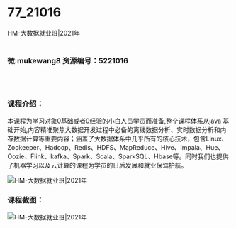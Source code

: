 # 77_21016
HM-大数据就业班|2021年
<br/></br>
<h3>微:mukewang8 资源编号：5221016</h3>
<br/></br>
<h3>课程介绍：</h3>
<p>本课程为学习对象0基础或者0经验的小白人员学员而准备,整个课程体系从java 基础开始,内容精准聚焦<a title="查看与 大数据 相关的文章" target="_blank">大数据</a>开发过程中必备的离线数据分析、实时数据分析和内存数据计算等重要内容；涵盖了<a title="查看与 大数据 相关的文章" target="_blank">大数据</a>体系中几乎所有的核心技术，包含Linux、Zookeeper、Hadoop、Redis、HDFS、MapReduce、Hive、Impala、Hue、Oozie、Flink、kafka、Spark、Scala、SparkSQL、Hbase等。同时我们也提供了机器学习以及云计算的课程为学员的日后发展和就业保驾护航。</p>
<p><img src="https://www.ko996.com/wp-content/uploads/img/2021/09/1-14-300x202.png" alt="HM-大数据就业班|2021年"></p>
<div class="info-desc">
<h3>课程截图：</h3>
<p><img src="https://www.ko996.com/wp-content/uploads/img/2021/09/2-13.png" alt="HM-大数据就业班|2021年"></p>


			
</div>
